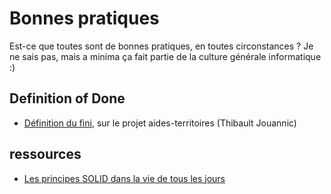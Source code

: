 # Bonnes pratiques

Est-ce que toutes sont de bonnes pratiques, en toutes circonstances ? Je ne sais pas, mais a minima ça fait partie de la culture générale informatique :)

## Definition of Done

- [Définition du fini](https://github.com/MTES-MCT/aides-territoires/blob/master/DOD.md), sur le projet aides-territoires (Thibault Jouannic)



## ressources

- [Les principes SOLID dans la vie de tous les jours](http://www.arolla.fr/blog/2017/02/principes-solid-vie-de-jours/)
